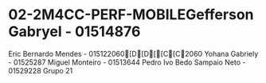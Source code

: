 # 02-2M4CC-PERF-MOBILEGefferson Gabryel - 01514876
Eric Bernardo Mendes - 015122060[D[D[[C[C2060
Yohana Gabriely - 01525287
Miguel Monteiro - 01513644
Pedro Ivo Bedo Sampaio Neto - 01529228
Grupo 21
